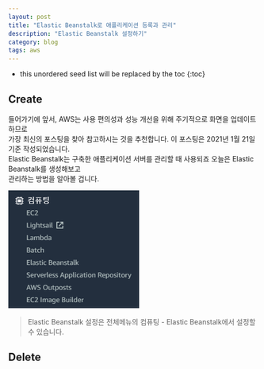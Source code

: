 ```yaml
---
layout: post
title: "Elastic Beanstalk로 애플리케이션 등록과 관리"
description: "Elastic Beanstalk 설정하기"
category: blog
tags: aws
---
```


<!--more-->

* this unordered seed list will be replaced by the toc
{:toc}

## Create

들어가기에 앞서, AWS는 사용 편의성과 성능 개선을 위해 주기적으로 화면을 업데이트 하므로    
가장 최신의 포스팅을 찾아 참고하시는 것을 추천합니다. 이 포스팅은 2021년 1월 21일 기준 작성되었습니다.   
Elastic Beanstalk는 구축한 애플리케이션 서버를 관리할 때 사용되죠 오늘은 Elastic Beanstalk를 생성해보고     
관리하는 방법을 알아볼 겁니다.  

![Menu](/assets/img/2021-01-21/menu.png)

> Elastic Beanstalk 설정은 전체메뉴의 컴퓨팅 - Elastic Beanstalk에서 설정할 수 있습니다.



## Delete
